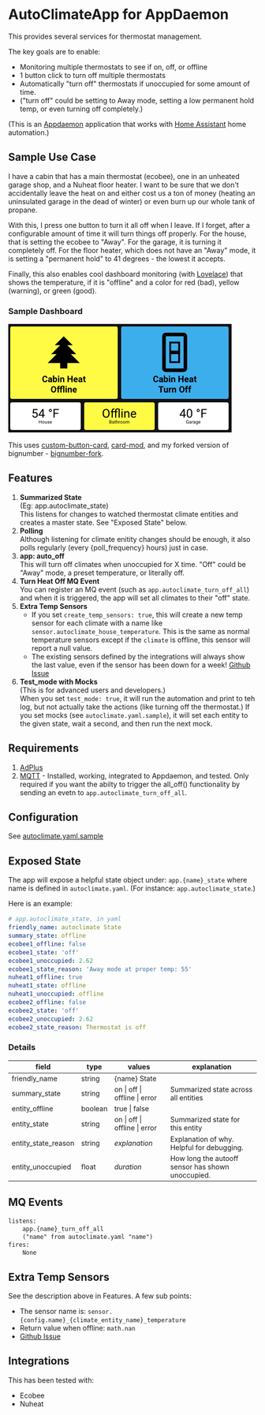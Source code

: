 # AutoClimateApp for AppDaemon
This provides several services for thermostat management.

The key goals are to enable:

* Monitoring multiple thermostats to see if on, off, or offline
* 1 button click to turn off multiple thermostats
* Automatically "turn off" thermostats if unoccupied for some amount of time. 
* ("turn off" could be setting to Away mode, setting a low permanent hold temp, or even turning off completely.)

(This is an [Appdaemon](https://appdaemon.readthedocs.io/en/latest/) application that works with [Home Assistant](https://www.home-assistant.io/) home automation.)

## Sample Use Case
I have a cabin that has a main thermostat (ecobee), one in an unheated garage shop, and a Nuheat floor heater. I want to be sure that we don't accidentally leave the heat on and either cost us a ton of money (heating an uninsulated garage in the dead of winter) or even burn up our whole tank of propane. 

With this, I press one button to turn it all off when I leave. If I forget, after a configurable amount of time it will turn things off properly. For the house, that is setting the ecobee to "Away". For the garage, it is turning it completely off. For the floor heater, which does not have an "Away" mode, it is setting a "permanent hold" to 41 degrees - the lowest it accepts.

Finally, this also enables cool dashboard monitoring (with [Lovelace](https://www.home-assistant.io/lovelace/)) that shows the temperature, if it is "offline" and a color for red (bad), yellow (warning), or green (good).

### Sample Dashboard
![Dashboard](dashboard.png)

This uses [custom-button-card](https://github.com/custom-cards/button-card), [card-mod](https://github.com/thomasloven/lovelace-card-mod), and my forked version of bignumber - [bignumber-fork](https://github.com/rr326/bignumber-card).
## Features

1. **Summarized State**  
(Eg: app.autoclimate_state)  
This listens for changes to watched thermostat climate entities and creates a master state. See "Exposed State" below.
2. **Polling**  
Although listening for climate enitity changes should be enough, it also polls regularly (every {poll_frequency} hours) just in case.
3. **app: auto_off**  
This will turn off climates when unoccupied for X time. "Off" could be "Away" mode, a preset temperature, or literally off.
4. **Turn Heat Off MQ Event**  
You can register an MQ event (such as `app.autoclimate_turn_off_all`)
and when it is triggered, the app will set all climates to their "off" state.
5. **Extra Temp Sensors**  
    * If you set `create_temp_sensors: true`, this will create a new temp sensor for each climate with a name like `sensor.autoclimate_house_temperature`. This is the same as normal temperature sensors except if the `climate` is offline, this sensor will report a null value.
    * The existing sensors defined by the integrations will always show the last value, even if the sensor has been down for a week! [Github Issue](https://github.com/home-assistant/core/issues/43897)
6. **Test_mode with Mocks**  
(This is for advanced users and developers.)  
When you set `test_mode: true`, it will run the automation and print to teh log, but not actually take the actions (like turning off the thermostat.) If you set mocks (see `autoclimate.yaml.sample`), it will set each entity to the given state, wait a second, and then run the next mock.


## Requirements

1. [AdPlus](https://github.com/rr326/adplus)
2. [MQTT](https://www.home-assistant.io/integrations/mqtt/) - Installed, working, integrated to Appdaemon, and tested. Only required if you want the abilty to trigger the all_off() functionality by sending an evetn to `app.autoclimate_turn_off_all`.
## Configuration
See [autoclimate.yaml.sample](./autoclimate.yaml.sample)

## Exposed State
The app will expose a helpful state object under: `app.{name}_state` where
name is defined in `autoclimate.yaml`. (For instance: `app.autoclimate_state`.)

Here is an example:
```yaml
# app.autoclimate_state, in yaml
friendly_name: autoclimate State
summary_state: offline
ecobee1_offline: false
ecobee1_state: 'off'
ecobee1_unoccupied: 2.62
ecobee1_state_reason: 'Away mode at proper temp: 55'
nuheat1_offline: true
nuheat1_state: offline
nuheat1_unoccupied: offline
ecobee2_offline: false
ecobee2_state: 'off'
ecobee2_unoccupied: 2.62
ecobee2_state_reason: Thermostat is off
```

### Details
|field|type|values|explanation|
|-|-|-|-|
|friendly_name|string|{name} State|
|summary_state|string|on \| off \| offline \| error| Summarized state across all entities
|entity_offline|boolean|true \| false|
|entity_state|string|on \| off \| offline \| error | Summarized state for this entity
|entity_state_reason|string|*explanation*|Explanation of why. Helpful for debugging.
|entity_unoccupied|float|*duration*|How long the autooff sensor has shown unoccupied.

## MQ Events
    listens:
        app.{name}_turn_off_all
        ("name" from autoclimate.yaml "name")
    fires:
        None

## Extra Temp Sensors
See the description above in Features. 
A few sub points:

* The sensor name is: `sensor.{config.name}_{climate_entity_name}_temperature`
* Return value when offline: `math.nan`
* [Github Issue](https://github.com/home-assistant/core/issues/43897)

## Integrations
This has been tested with:
* Ecobee
* Nuheat
